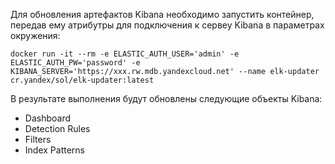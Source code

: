 Для обновления артефактов Kibana необходимо запустить контейнер, передав ему атрибутры для подключения к сервеу Kibana в параметрах окружения:

```
docker run -it --rm -e ELASTIC_AUTH_USER='admin' -e ELASTIC_AUTH_PW='password' -e KIBANA_SERVER='https://xxx.rw.mdb.yandexcloud.net' --name elk-updater cr.yandex/sol/elk-updater:latest
```

В результате выполнения будут обновлены следующие объекты Kibana:
- Dashboard
- Detection Rules
- Filters
- Index Patterns
